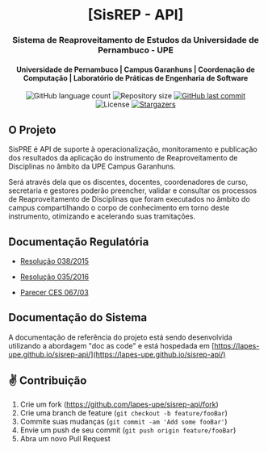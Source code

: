 <h1 align="center"> 
[SisREP - API]
</h1>
<h3 align="center"> 
    Sistema de Reaproveitamento de Estudos da Universidade de Pernambuco - UPE
</h3>
<h4 align="center"> 
    Universidade de Pernambuco | Campus Garanhuns | Coordenação de Computação | Laboratório de Práticas de Engenharia de Software
</h4>
<p align="center">
  <img alt="GitHub language count" src="https://img.shields.io/github/languages/count/lapes-upe/dispensa-api?color=%2304D361">

  <img alt="Repository size" src="https://img.shields.io/github/repo-size/lapes-upe/dispensa-api">
  <a href="https://github.com/lapes-upe/dispensa-api/commits/master">
    <img alt="GitHub last commit" src="https://img.shields.io/github/last-commit/lapes-upe/dispensa-api">
  </a>

  <img alt="License" src="https://img.shields.io/badge/license-MIT-brightgreen">
   <a href="https://github.com/lapes-upe/dispensa-api/stargazers">
    <img alt="Stargazers" src="https://img.shields.io/github/stars/lapes-upe/dispensa-api?style=social">
  </a>
</p>

## O Projeto

SisPRE é API de suporte à operacionalização, monitoramento e publicação dos resultados da aplicação do instrumento de Reaproveitamento de Disciplinas no âmbito da UPE Campus Garanhuns.

Será através dela que os discentes, docentes, coordenadores de curso, secretaria e gestores poderão preencher, validar e consultar os processos de Reaproveitamento de Disciplinas que foram executados no âmbito do campus compartilhando o corpo de conhecimento em torno deste instrumento, otimizando e acelerando suas tramitações.

## Documentação Regulatória

- [Resolução 038/2015](https://s3-us-west-2.amazonaws.com/secure.notion-static.com/9fccc9f0-5038-4e1c-95a8-7651db0f5239/resolucao_038_2015.pdf)

- [Resolução 035/2016](https://s3-us-west-2.amazonaws.com/secure.notion-static.com/bc62d4f4-db49-4bcb-b301-123e8510beee/resolucao_035_2016.pdf)

- [Parecer CES 067/03](https://s3-us-west-2.amazonaws.com/secure.notion-static.com/8f3529ec-8550-4ccb-a44a-8f3fa7c19717/parecer_ces_067_03.pdf)

## Documentação do Sistema

A documentação de referência do projeto está sendo desenvolvida utilizando a abordagem "doc as code" e está hospedada em [https://lapes-upe.github.io/sisrep-api/](https://lapes-upe.github.io/sisrep-api/)

## ✌ Contribuição

1. Crie um fork (<https://github.com/lapes-upe/sisrep-api/fork>)
2. Crie uma branch de feature (`git checkout -b feature/fooBar`)
3. Commite suas mudanças (`git commit -am 'Add some fooBar'`)
4. Envie um push de seu commit (`git push origin feature/fooBar`)
5. Abra um novo Pull Request
